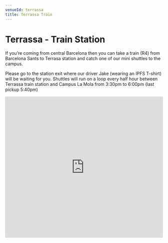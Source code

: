 ```yaml
---
venueId: terrassa
title: Terrassa Train
---
```


# Terrassa - Train Station

If you’re coming from central Barcelona then you can take a train (R4) from Barcelona Sants to Terrasa station and catch one of our mini shuttles to the campus.

Please go to the station exit where our driver Jake (wearing an IPFS T-shirt) will be waiting for you. Shuttles will run on a loop every half hour between Terrassa train station and Campus La Mola from 3:30pm to 6:00pm (last pickup 5:40pm)

<iframe src="https://www.google.com/maps/embed?pb=!1m18!1m12!1m3!1d6826.470863033251!2d2.0147259244294315!3d41.565859915283454!2m3!1f0!2f0!3f0!3m2!1i1024!2i768!4f13.1!3m3!1m2!1s0x12a492c4446d21ff%3A0x9cb04aa6facc60b5!2sTerrassa!5e0!3m2!1sen!2ses!4v1561628138522!5m2!1sen!2ses" width="100%" height="450" frameborder="0" style="border:0" allowfullscreen></iframe>
